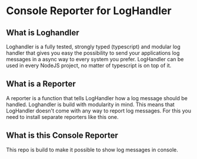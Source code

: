 # Console Reporter for LogHandler

## What is Loghandler
Loghandler is a fully tested, strongly typed (typescript) and modular log handler that gives you easy the possibility to send your applications log messages in a async way to every system you prefer. LogHandler can be used in every NodeJS project, no matter of typescript is on top of it.


## What is a Reporter
A reporter is a function that tells LogHandler how a log message should be handled. Loghandler is build with modularity in mind. This means that LogHandler doesn't come with any way to report log messages. For this you need to install separate reporters like this one.

## What is this Console Reporter
This repo is build to make it possible to show log messages in console.
